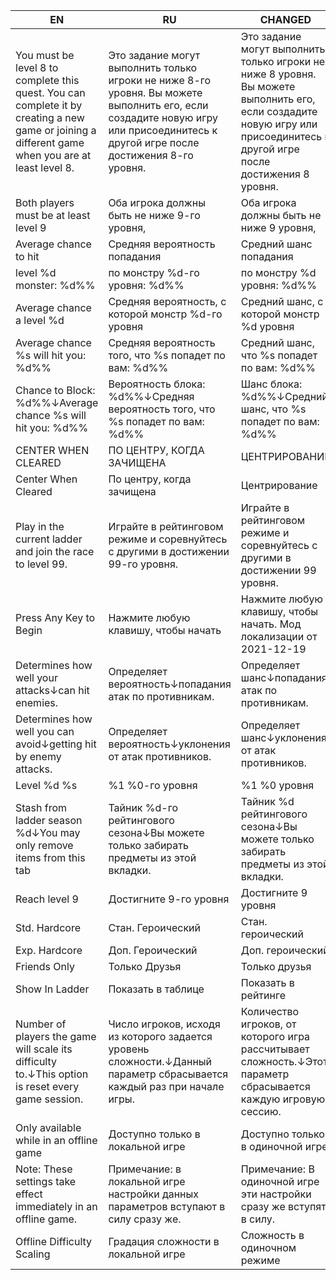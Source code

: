 | EN | RU | CHANGED |
| --- | --- | --- |
| You must be level 8 to complete this quest. You can complete it by creating a new game or joining a different game when you are at least level 8. | Это задание могут выполнить только игроки не ниже 8-го уровня. Вы можете выполнить его, если создадите новую игру или присоединитесь к другой игре после достижения 8-го уровня. | Это задание могут выполнить только игроки не ниже 8 уровня. Вы можете выполнить его, если создадите новую игру или присоединитесь к другой игре после достижения 8 уровня. |
| Both players must be at least level 9 | Оба игрока должны быть не ниже 9-го уровня, | Оба игрока должны быть не ниже 9 уровня, |
| Average chance to hit | Средняя вероятность попадания | Средний шанс попадания |
| level %d monster: %d%% | по монстру %d-го уровня: %d%% | по монстру %d уровня: %d%% |
| Average chance a level %d | Средняя вероятность, с которой монстр %d-го уровня | Средний шанс, с которой монстр %d уровня |
| Average chance %s will hit you: %d%% | Средняя вероятность того, что %s попадет по вам: %d%% | Средний шанс, что %s попадет по вам: %d%% |
| Chance to Block: %d%%↓Average chance %s will hit you: %d%% | Вероятность блока: %d%%↓Средняя вероятность того, что %s попадет по вам: %d%% | Шанс блока: %d%%↓Средний шанс, что %s попадет по вам: %d%% |
| CENTER WHEN CLEARED | ПО ЦЕНТРУ, КОГДА ЗАЧИЩЕНА | ЦЕНТРИРОВАНИЕ |
| Center When Cleared | По центру, когда зачищена | Центрирование |
| Play in the current ladder and join the race to level 99. | Играйте в рейтинговом режиме и соревнуйтесь с другими в достижении 99-го уровня. | Играйте в рейтинговом режиме и соревнуйтесь с другими в достижении 99 уровня. |
| Press Any Key to Begin | Нажмите любую клавишу, чтобы начать | Нажмите любую клавишу, чтобы начать. Мод локализации от 2021-12-19 |
| Determines how well your attacks↓can hit enemies. | Определяет вероятность↓попадания атак по противникам. | Определяет шанс↓попадания атак по противникам. |
| Determines how well you can avoid↓getting hit by enemy attacks. | Определяет вероятность↓уклонения от атак противников. | Определяет шанс↓уклонения от атак противников. |
| Level %d %s | %1 %0-го уровня | %1 %0 уровня |
| Stash from ladder season %d↓You may only remove items from this tab | Тайник %d-го рейтингового сезона↓Вы можете только забирать предметы из этой вкладки. | Тайник %d рейтингового сезона↓Вы можете только забирать предметы из этой вкладки. |
| Reach level 9 | Достигните 9-го уровня | Достигните 9 уровня |
| Std. Hardcore | Стан. Героический | Стан. героический |
| Exp. Hardcore | Доп. Героический | Доп. героический |
| Friends Only | Только Друзья | Только друзья |
| Show In Ladder | Показать в таблице | Показать в рейтинге |
| Number of players the game will scale its difficulty to.↓This option is reset every game session. | Число игроков, исходя из которого задается уровень сложности.↓Данный параметр сбрасывается каждый раз при начале игры. | Количество игроков, от которого игра рассчитывает сложность.↓Этот параметр сбрасывается каждую игровую сессию. |
| Only available while in an offline game | Доступно только в локальной игре | Доступно только в одиночной игре |
| Note: These settings take effect immediately in an offline game. | Примечание: в локальной игре настройки данных параметров вступают в силу сразу же. | Примечание: В одиночной игре эти настройки сразу же вступят в силу. |
| Offline Difficulty Scaling | Градация сложности в локальной игре | Сложность в одиночном режиме |
